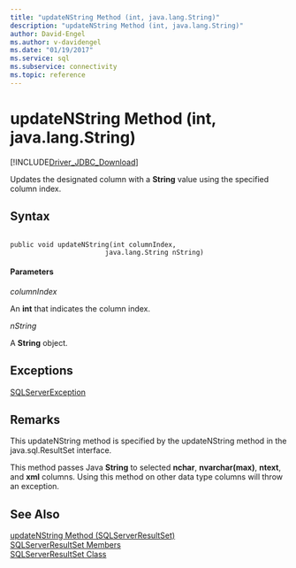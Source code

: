```yaml
---
title: "updateNString Method (int, java.lang.String)"
description: "updateNString Method (int, java.lang.String)"
author: David-Engel
ms.author: v-davidengel
ms.date: "01/19/2017"
ms.service: sql
ms.subservice: connectivity
ms.topic: reference
---
```

# updateNString Method (int, java.lang.String)
[!INCLUDE[Driver_JDBC_Download](../../../includes/driver_jdbc_download.md)]

  Updates the designated column with a **String** value using the specified column index.  
  
## Syntax  
  
```  
  
public void updateNString(int columnIndex,  
                        java.lang.String nString)  
```  
  
#### Parameters  
 *columnIndex*  
  
 An **int** that indicates the column index.  
  
 *nString*  
  
 A **String** object.  
  
## Exceptions  
 [SQLServerException](../../../connect/jdbc/reference/sqlserverexception-class.md)  
  
## Remarks  
 This updateNString method is specified by the updateNString method in the java.sql.ResultSet interface.  
  
 This method passes Java **String** to selected **nchar**, **nvarchar(max)**, **ntext**, and **xml** columns. Using this method on other data type columns will throw an exception.  
  
## See Also  
 [updateNString Method &#40;SQLServerResultSet&#41;](../../../connect/jdbc/reference/updatenstring-method-sqlserverresultset.md)   
 [SQLServerResultSet Members](../../../connect/jdbc/reference/sqlserverresultset-members.md)   
 [SQLServerResultSet Class](../../../connect/jdbc/reference/sqlserverresultset-class.md)  
  
  

